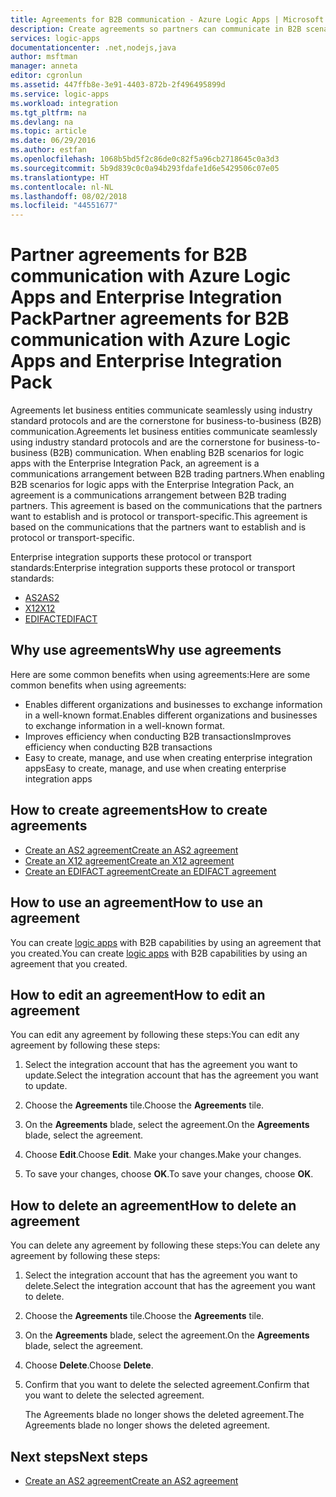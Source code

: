 ```yaml
---
title: Agreements for B2B communication - Azure Logic Apps | Microsoft Docs
description: Create agreements so partners can communicate in B2B scenarios for Azure Logic Apps and the Enterprise Integration Pack
services: logic-apps
documentationcenter: .net,nodejs,java
author: msftman
manager: anneta
editor: cgronlun
ms.assetid: 447ffb8e-3e91-4403-872b-2f496495899d
ms.service: logic-apps
ms.workload: integration
ms.tgt_pltfrm: na
ms.devlang: na
ms.topic: article
ms.date: 06/29/2016
ms.author: estfan
ms.openlocfilehash: 1068b5bd5f2c86de0c82f5a96cb2718645c0a3d3
ms.sourcegitcommit: 5b9d839c0c0a94b293fdafe1d6e5429506c07e05
ms.translationtype: HT
ms.contentlocale: nl-NL
ms.lasthandoff: 08/02/2018
ms.locfileid: "44551677"
---
```

# <a name="partner-agreements-for-b2b-communication-with-azure-logic-apps-and-enterprise-integration-pack"></a><span data-ttu-id="21176-103">Partner agreements for B2B communication with Azure Logic Apps and Enterprise Integration Pack</span><span class="sxs-lookup"><span data-stu-id="21176-103">Partner agreements for B2B communication with Azure Logic Apps and Enterprise Integration Pack</span></span>

<span data-ttu-id="21176-104">Agreements let business entities communicate seamlessly using industry standard protocols and are the cornerstone for business-to-business (B2B) communication.</span><span class="sxs-lookup"><span data-stu-id="21176-104">Agreements let business entities communicate seamlessly using industry standard protocols and are the cornerstone for business-to-business (B2B) communication.</span></span> <span data-ttu-id="21176-105">When enabling B2B scenarios for logic apps with the Enterprise Integration Pack, an agreement is a communications arrangement between B2B trading partners.</span><span class="sxs-lookup"><span data-stu-id="21176-105">When enabling B2B scenarios for logic apps with the Enterprise Integration Pack, an agreement is a communications arrangement between B2B trading partners.</span></span> <span data-ttu-id="21176-106">This agreement is based on the communications that the partners want to establish and is protocol or transport-specific.</span><span class="sxs-lookup"><span data-stu-id="21176-106">This agreement is based on the communications that the partners want to establish and is protocol or transport-specific.</span></span>

<span data-ttu-id="21176-107">Enterprise integration supports these protocol or transport standards:</span><span class="sxs-lookup"><span data-stu-id="21176-107">Enterprise integration supports these protocol or transport standards:</span></span>

* [<span data-ttu-id="21176-108">AS2</span><span class="sxs-lookup"><span data-stu-id="21176-108">AS2</span></span>](logic-apps-enterprise-integration-as2.md)
* [<span data-ttu-id="21176-109">X12</span><span class="sxs-lookup"><span data-stu-id="21176-109">X12</span></span>](logic-apps-enterprise-integration-x12.md)
* [<span data-ttu-id="21176-110">EDIFACT</span><span class="sxs-lookup"><span data-stu-id="21176-110">EDIFACT</span></span>](logic-apps-enterprise-integration-edifact.md)

## <a name="why-use-agreements"></a><span data-ttu-id="21176-111">Why use agreements</span><span class="sxs-lookup"><span data-stu-id="21176-111">Why use agreements</span></span>

<span data-ttu-id="21176-112">Here are some common benefits when using agreements:</span><span class="sxs-lookup"><span data-stu-id="21176-112">Here are some common benefits when using agreements:</span></span>

* <span data-ttu-id="21176-113">Enables different organizations and businesses to exchange information in a well-known format.</span><span class="sxs-lookup"><span data-stu-id="21176-113">Enables different organizations and businesses to exchange information in a well-known format.</span></span>
* <span data-ttu-id="21176-114">Improves efficiency when conducting B2B transactions</span><span class="sxs-lookup"><span data-stu-id="21176-114">Improves efficiency when conducting B2B transactions</span></span>
* <span data-ttu-id="21176-115">Easy to create, manage, and use when creating enterprise integration apps</span><span class="sxs-lookup"><span data-stu-id="21176-115">Easy to create, manage, and use when creating enterprise integration apps</span></span>

## <a name="how-to-create-agreements"></a><span data-ttu-id="21176-116">How to create agreements</span><span class="sxs-lookup"><span data-stu-id="21176-116">How to create agreements</span></span>

* [<span data-ttu-id="21176-117">Create an AS2 agreement</span><span class="sxs-lookup"><span data-stu-id="21176-117">Create an AS2 agreement</span></span>](logic-apps-enterprise-integration-as2.md)
* [<span data-ttu-id="21176-118">Create an X12 agreement</span><span class="sxs-lookup"><span data-stu-id="21176-118">Create an X12 agreement</span></span>](logic-apps-enterprise-integration-x12.md)
* [<span data-ttu-id="21176-119">Create an EDIFACT agreement</span><span class="sxs-lookup"><span data-stu-id="21176-119">Create an EDIFACT agreement</span></span>](logic-apps-enterprise-integration-edifact.md)

## <a name="how-to-use-an-agreement"></a><span data-ttu-id="21176-120">How to use an agreement</span><span class="sxs-lookup"><span data-stu-id="21176-120">How to use an agreement</span></span>

<span data-ttu-id="21176-121">You can create [logic apps](logic-apps-what-are-logic-apps.md "Learn about Logic apps") with B2B capabilities by using an agreement that you created.</span><span class="sxs-lookup"><span data-stu-id="21176-121">You can create [logic apps](logic-apps-what-are-logic-apps.md "Learn about Logic apps") with B2B capabilities by using an agreement that you created.</span></span>

## <a name="how-to-edit-an-agreement"></a><span data-ttu-id="21176-122">How to edit an agreement</span><span class="sxs-lookup"><span data-stu-id="21176-122">How to edit an agreement</span></span>

<span data-ttu-id="21176-123">You can edit any agreement by following these steps:</span><span class="sxs-lookup"><span data-stu-id="21176-123">You can edit any agreement by following these steps:</span></span>

1. <span data-ttu-id="21176-124">Select the integration account that has the agreement you want to update.</span><span class="sxs-lookup"><span data-stu-id="21176-124">Select the integration account that has the agreement you want to update.</span></span>

2. <span data-ttu-id="21176-125">Choose the **Agreements** tile.</span><span class="sxs-lookup"><span data-stu-id="21176-125">Choose the **Agreements** tile.</span></span>

3. <span data-ttu-id="21176-126">On the **Agreements** blade, select the agreement.</span><span class="sxs-lookup"><span data-stu-id="21176-126">On the **Agreements** blade, select the agreement.</span></span>

4. <span data-ttu-id="21176-127">Choose **Edit**.</span><span class="sxs-lookup"><span data-stu-id="21176-127">Choose **Edit**.</span></span> <span data-ttu-id="21176-128">Make your changes.</span><span class="sxs-lookup"><span data-stu-id="21176-128">Make your changes.</span></span>

5. <span data-ttu-id="21176-129">To save your changes, choose **OK**.</span><span class="sxs-lookup"><span data-stu-id="21176-129">To save your changes, choose **OK**.</span></span>

## <a name="how-to-delete-an-agreement"></a><span data-ttu-id="21176-130">How to delete an agreement</span><span class="sxs-lookup"><span data-stu-id="21176-130">How to delete an agreement</span></span>

<span data-ttu-id="21176-131">You can delete any agreement by following these steps:</span><span class="sxs-lookup"><span data-stu-id="21176-131">You can delete any agreement by following these steps:</span></span>

1. <span data-ttu-id="21176-132">Select the integration account that has the agreement you want to delete.</span><span class="sxs-lookup"><span data-stu-id="21176-132">Select the integration account that has the agreement you want to delete.</span></span>
2. <span data-ttu-id="21176-133">Choose the **Agreements** tile.</span><span class="sxs-lookup"><span data-stu-id="21176-133">Choose the **Agreements** tile.</span></span>
3. <span data-ttu-id="21176-134">On the **Agreements** blade, select the agreement.</span><span class="sxs-lookup"><span data-stu-id="21176-134">On the **Agreements** blade, select the agreement.</span></span>
4. <span data-ttu-id="21176-135">Choose **Delete**.</span><span class="sxs-lookup"><span data-stu-id="21176-135">Choose **Delete**.</span></span>
5. <span data-ttu-id="21176-136">Confirm that you want to delete the selected agreement.</span><span class="sxs-lookup"><span data-stu-id="21176-136">Confirm that you want to delete the selected agreement.</span></span>

    <span data-ttu-id="21176-137">The Agreements blade no longer shows the deleted agreement.</span><span class="sxs-lookup"><span data-stu-id="21176-137">The Agreements blade no longer shows the deleted agreement.</span></span>

## <a name="next-steps"></a><span data-ttu-id="21176-138">Next steps</span><span class="sxs-lookup"><span data-stu-id="21176-138">Next steps</span></span>
* [<span data-ttu-id="21176-139">Create an AS2 agreement</span><span class="sxs-lookup"><span data-stu-id="21176-139">Create an AS2 agreement</span></span>](logic-apps-enterprise-integration-as2.md)
